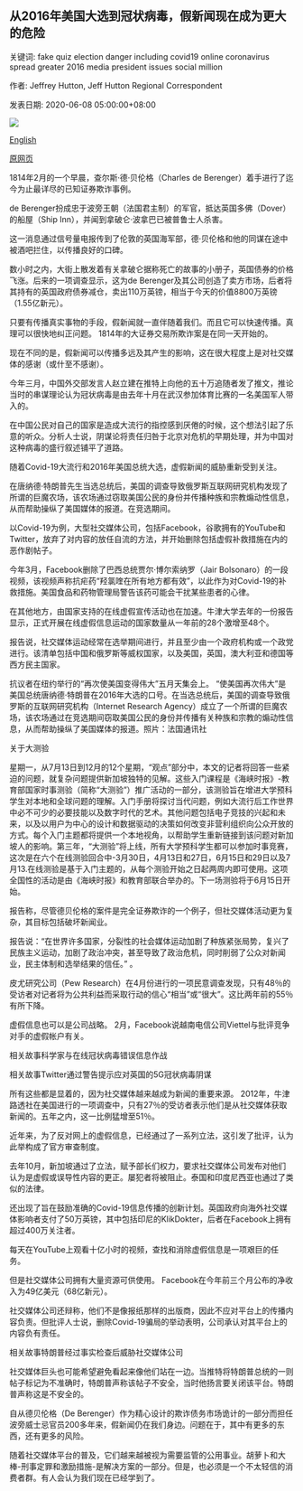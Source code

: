 ## 从2016年美国大选到冠状病毒，假新闻现在成为更大的危险

关键词: fake quiz election danger including covid19 online coronavirus spread greater 2016 media president issues social million

作者: Jeffrey Hutton, Jeff Hutton Regional Correspondent

发表日期: 2020-06-08 05:00:00+08:00

![](https://www.straitstimes.com/sites/all/themes/custom/bootdemo/images/facebook_default_pic.jpg)

[English](From%202016%20US%20election%20to%20coronavirus%2C%20fake%20news%20now%20a%20greater%20danger.md)

[原网页](https://www.straitstimes.com/opinion/from-2016-us-election-to-coronavirus-fake-news-now-a-greater-danger)

1814年2月的一个早晨，查尔斯·德·贝伦格（Charles de Berenger）着手进行了迄今为止最详尽的已知证券欺诈事例。

de Berenger扮成忠于波旁王朝（法国君主制）的军官，抵达英国多佛（Dover）的船屋（Ship Inn），并闻到拿破仑·波拿巴已被普鲁士人杀害。

这一消息通过信号量电报传到了伦敦的英国海军部，德·贝伦格和他的同谋在途中被酒吧拦住，以传播良好的口碑。

数小时之内，大街上散发着有关拿破仑据称死亡的故事的小册子，英国债券的价格飞涨。后来的一项调查显示，这为de Berenger及其公司创造了卖方市场，后者将其持有的英国政府债券减仓，卖出110万英镑，相当于今天的价值8800万英镑（1.55亿新元）。

只要有传播真实事物的手段，假新闻就一直伴随着我们。而且它可以快速传播。真理可以很快地纠正问题。 1814年的大证券交易所欺诈案是在同一天开始的。

现在不同的是，假新闻可以传播多远及其产生的影响，这在很大程度上是对社交媒体的感谢（或什至不感谢）。

今年三月，中国外交部发言人赵立建在推特上向他的五十万追随者发了推文，推论当时的串谋理论认为冠状病毒是由去年十月在武汉参加体育比赛的一名美国军人带入的。

在中国公民对自己的国家是造成大流行的指控感到厌倦的时候，这个想法引起了乐意的听众。分析人士说，阴谋论将责任归咎于北京对危机的早期处理，并为中国对这种病毒的盛行叙述铺平了道路。

随着Covid-19大流行和2016年美国总统大选，虚假新闻的威胁重新受到关注。

在唐纳德·特朗普先生当选总统后，美国的调查导致俄罗斯互联网研究机构发现了所谓的巨魔农场，该农场通过窃取美国公民的身份并传播种族和宗教煽动性信息，从而帮助操纵了美国媒体的报道。在竞选期间。

以Covid-19为例，大型社交媒体公司，包括Facebook，谷歌拥有的YouTube和Twitter，放弃了对内容的放任自流的方法，并开始删除包括虚假补救措施在内的恶作剧帖子。

今年3月，Facebook删除了巴西总统贾尔·博尔索纳罗（Jair Bolsonaro）的一段视频，该视频声称抗疟药“羟氯喹在所有地方都有效”，以此作为对Covid-19的补救措施。美国食品和药物管理局警告该药可能会干扰某些患者的心律。

在其他地方，由国家支持的在线虚假宣传活动也在加速。牛津大学去年的一份报告显示，正式开展在线虚假信息运动的国家数量从一年前的28个激增至48个。

报告说，社交媒体运动经常在选举期间进行，并且至少由一个政府机构或一个政党进行。该清单包括中国和俄罗斯等威权国家，以及美国，英国，澳大利亚和德国等西方民主国家。



抗议者在纽约举行的“再次使美国变得伟大”五月天集会上。 “使美国再次伟大”是美国总统唐纳德·特朗普在2016年大选的口号。在当选总统后，美国的调查导致俄罗斯的互联网研究机构（Internet Research Agency）成立了一个所谓的巨魔农场，该农场通过在竞选期间窃取美国公民的身份并传播有关种族和宗教的煽动性信息，从而帮助操纵了美国媒体的报道。照片：法国通讯社



关于大测验

星期一，从7月13日到12月的12个星期，“观点”部分中，本文的记者将回答一些紧迫的问题，就复杂问题提供新加坡独特的见解。这些入门课程是《海峡时报》-教育部国家时事测验（简称“大测验”）推广活动的一部分，该测验旨在增进大学预科学生对本地和全球问题的理解。入门手册将探讨当代问题，例如大流行后工作世界中必不可少的必要技能以及数字时代的艺术。其他问题包括电子竞技的兴起和未来，以及以用户为中心的设计和数据驱动的决策如何改变非营利组织向公众开放的方式。每个入门主题都将提供一个本地视角，以帮助学生重新链接到该问题对新加坡人的影响。第三年，“大测验”将上线，所有大学预科学生都可以参加时事竞赛，这次是在六个在线测验回合中-3月30日，4月13日和27日，6月15日和29日以及7月13.在线测验是基于入门主题的，从每个测验开始之日起两周内即可使用。这项全国性的活动是由《海峡时报》和教育部联合举办的。下一场测验将于6月15日开始。

报告称，尽管德贝伦格的案件是完全证券欺诈的一个例子，但社交媒体活动更为复杂，其目标包括破坏新闻业。

报告说：“在世界许多国家，分裂性的社会媒体运动加剧了种族紧张局势，复兴了民族主义运动，加剧了政治冲突，甚至导致了政治危机，同时削弱了公众对新闻业，民主体制和选举结果的信任。” 。

皮尤研究公司（Pew Research）在4月份进行的一项民意调查发现，只有48％的受访者对记者将为公共利益而采取行动的信心“相当”或“很大”。这比两年前的55％有所下降。

虚假信息也可以是公司战略。 2月，Facebook说越南电信公司Viettel与批评竞争对手的虚假帐户有关。

相关故事科学家与在线冠状病毒错误信息作战

相关故事Twitter通过警告提示应对英国的5G冠状病毒阴谋

所有这些都是显着的，因为社交媒体越来越成为新闻的重要来源。 2012年，牛津路透社在美国进行的一项调查中，只有27％的受访者表示他们是从社交媒体获取新闻的。五年之内，这一比例猛增至51％。

近年来，为了反对网上的虚假信息，已经通过了一系列立法，这引发了批评，认为此举构成了官方审查制度。

去年10月，新加坡通过了立法，赋予部长们权力，要求社交媒体公司发布对他们认为是虚假或误导性内容的更正。屡犯者将被阻止。泰国和印度尼西亚也通过了类似的法律。

还出现了旨在鼓励准确的Covid-19信息传播的创新计划。英国政府向海外社交媒体影响者支付了50万英镑，其中包括印尼的KlikDokter，后者在Facebook上拥有超过400万关注者。

每天在YouTube上观看十亿小时的视频，查找和消除虚假信息是一项艰巨的任务。

但是社交媒体公司拥有大量资源可供使用。 Facebook在今年前三个月公布的净收入为49亿美元（68亿新元）。

社交媒体公司还辩称，他们不是像报纸那样的出版商，因此不应对平台上的传播内容负责。但批评人士说，删除Covid-19骗局的举动表明，公司承认对其平台上的内容负有责任。

相关故事特朗普经过事实检查后威胁社交媒体公司

社交媒体巨头也可能希望避免看起来像他们站在一边。当推特将特朗普总统的一则帖子标记为不准确时，特朗普声称该帖子不安全，当时他扬言要关闭该平台。特朗普声称这是不安全的。

自从德贝伦格（De Berenger）作为精心设计的欺诈债务市场诡计的一部分而担任波旁威士忌官员200多年来，假新闻仍在我们身边。问题在于，其中有更多的东西，还有更多的风险。

随着社交媒体平台的普及，它们越来越被视为需要监管的公用事业。胡萝卜和大棒-刑事定罪和激励措施-是解决方案的一部分。但是，也必须是一个不太轻信的消费者群。有人会认为我们现在已经学到了。